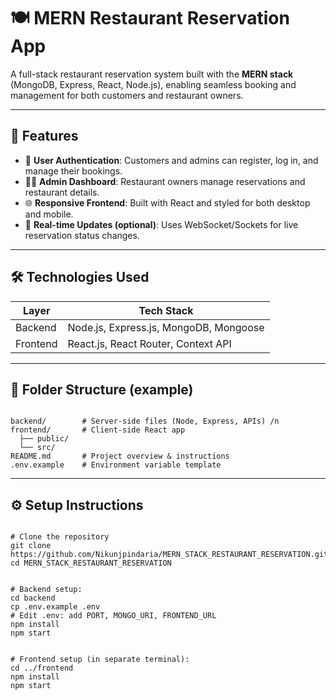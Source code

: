 # 🍽️ MERN Restaurant Reservation App

A full-stack restaurant reservation system built with the **MERN stack** (MongoDB, Express, React, Node.js), enabling seamless booking and management for both customers and restaurant owners.

---

## 🚀 Features

- 🔐 **User Authentication**: Customers and admins can register, log in, and manage their bookings.
- 🧑‍💼 **Admin Dashboard**: Restaurant owners manage reservations and restaurant details.
- 🌐 **Responsive Frontend**: Built with React and styled for both desktop and mobile.
- 💬 **Real-time Updates (optional)**: Uses WebSocket/Sockets for live reservation status changes.

---

## 🛠 Technologies Used

| Layer     | Tech Stack                                                            |
|-----------|-----------------------------------------------------------------------|
| Backend   | Node.js, Express.js, MongoDB, Mongoose     |
| Frontend  | React.js, React Router, Context API  |
---

## 📂 Folder Structure (example)

```text

backend/        # Server-side files (Node, Express, APIs) /n
frontend/       # Client-side React app
  ├── public/
  └── src/
README.md       # Project overview & instructions
.env.example    # Environment variable template

```
---

## ⚙️ Setup Instructions

```text

# Clone the repository
git clone https://github.com/Nikunjpindaria/MERN_STACK_RESTAURANT_RESERVATION.git
cd MERN_STACK_RESTAURANT_RESERVATION


# Backend setup:
cd backend
cp .env.example .env
# Edit .env: add PORT, MONGO_URI, FRONTEND_URL
npm install
npm start
 

# Frontend setup (in separate terminal):
cd ../frontend
npm install
npm start

